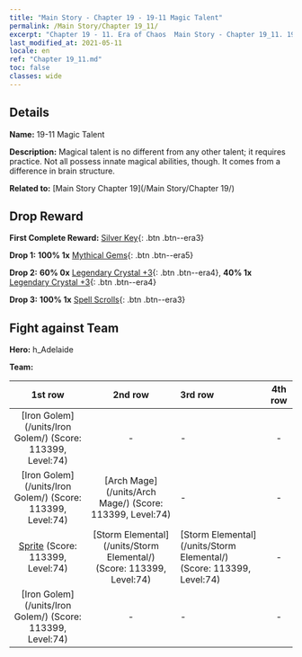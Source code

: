 ```yaml
---
title: "Main Story - Chapter 19 - 19-11 Magic Talent"
permalink: /Main Story/Chapter 19_11/
excerpt: "Chapter 19 - 11. Era of Chaos  Main Story - Chapter 19_11. 19-11 Magic Talent"
last_modified_at: 2021-05-11
locale: en
ref: "Chapter 19_11.md"
toc: false
classes: wide
---
```


## Details

 **Name:** 19-11 Magic Talent

 **Description:** Magical talent is no different from any other talent; it requires practice. Not all possess innate magical abilities, though. It comes from a difference in brain structure.

 **Related to:** [Main Story Chapter 19](/Main Story/Chapter 19/)

## Drop Reward

 **First Complete Reward:** [Silver Key](/Items/con_693/){: .btn .btn--era3}

 **Drop 1:** **100% 1x** [Mythical Gems](/Items/mat_65/){: .btn .btn--era5}

 **Drop 2:** **60% 0x** [Legendary Crystal +3](/Items/mat_59/){: .btn .btn--era4}, **40% 1x** [Legendary Crystal +3](/Items/mat_59/){: .btn .btn--era4}

 **Drop 3:** **100% 1x** [Spell Scrolls](/Items/con_694/){: .btn .btn--era3}


## Fight against Team
 **Hero:** h_Adelaide

 **Team:**


  | 1st row | 2nd row | 3rd row | 4th row |
  |:----:|:----:|:----|:----:|
  | [Iron Golem](/units/Iron Golem/) (Score: 113399, Level:74)  | - | - | - |
  | [Iron Golem](/units/Iron Golem/) (Score: 113399, Level:74)  | [Arch Mage](/units/Arch Mage/) (Score: 113399, Level:74)  | - | - |
  | [Sprite](/units/Sprite/) (Score: 113399, Level:74)  | [Storm Elemental](/units/Storm Elemental/) (Score: 113399, Level:74)  | [Storm Elemental](/units/Storm Elemental/) (Score: 113399, Level:74)  | - |
  | [Iron Golem](/units/Iron Golem/) (Score: 113399, Level:74)  | - | - | - |


